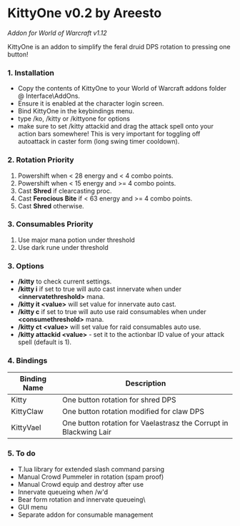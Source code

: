 # KittyOne v0.2 by Areesto
*Addon for World of Warcraft v1.12*


KittyOne is an addon to simplify the feral druid DPS rotation to pressing one button!

### 1. Installation
 - Copy the contents of KittyOne to your World of Warcraft addons folder @ Interface\AddOns.
 - Ensure it is enabled at the character login screen.
 - Bind KittyOne in the keybindings menu.
 - type /ko, /kitty or /kittyone for options
 - make sure to set /kitty attackid and drag the attack spell onto your action bars somewhere! This is very important for toggling off autoattack in caster form (long swing timer cooldown).

### 2. Rotation Priority
1. Powershift when < 28 energy and < 4 combo points.
2. Powershift when < 15 energy and >= 4 combo points.
3. Cast **Shred** if clearcasting proc.
4. Cast **Ferocious Bite** if < 63 energy and >= 4 combo points.
5. Cast **Shred** otherwise.

### 3. Consumables Priority
1. Use major mana potion under threshold
2. Use dark rune under threshold

### 3. Options
- **/kitty** to check current settings.
- **/kitty i** if set to true will auto cast innervate when under **\<innervatethreshold>** mana.
- **/kitty it \<value>** will set value for innervate auto cast.
- **/kitty c** if set to true will auto use raid consumables when under **\<consumethreshold>** mana.
- **/kitty ct \<value>** will set value for raid consumables auto use.
- **/kitty attackid \<value>** - set it to the actionbar ID value of your attack spell (default is 1).

### 4. Bindings
| Binding Name | Description |
| ------ | ------ |
| Kitty | One button rotation for shred DPS |
| KittyClaw | One button rotation modified for claw DPS|
| KittyVael | One button rotation for Vaelastrasz the Corrupt in Blackwing Lair|

### 5. To do
 - T.lua library for extended slash command parsing
 - Manual Crowd Pummeler in rotation (spam proof)
 - Manual Crowd equip and destroy after use
 - Innervate queueing when /w'd
 - Bear form rotation and innervate queueing\
 - GUI menu
 - Separate addon for consumable management